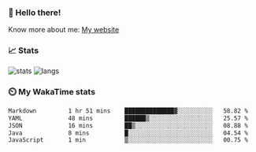 ### 👋 Hello there!

Know more about me: [My website](https://onlyra1n.top)


### 📈 Stats

![stats](https://github-readme-stats.vercel.app/api?username=Fiz-Victor&theme=dracula&show_icons=true)
![langs](https://github-readme-stats.vercel.app/api/top-langs/?username=Fiz-Victor&theme=dracula&layout=compact)

### ⏲️ My WakaTime stats

<!--START_SECTION:waka-->

```txt
Markdown         1 hr 51 mins    ██████████████▓░░░░░░░░░░   58.82 %
YAML             48 mins         ██████▒░░░░░░░░░░░░░░░░░░   25.57 %
JSON             16 mins         ██▒░░░░░░░░░░░░░░░░░░░░░░   08.88 %
Java             8 mins          █░░░░░░░░░░░░░░░░░░░░░░░░   04.54 %
JavaScript       1 min           ▒░░░░░░░░░░░░░░░░░░░░░░░░   00.75 %
```

<!--END_SECTION:waka-->

